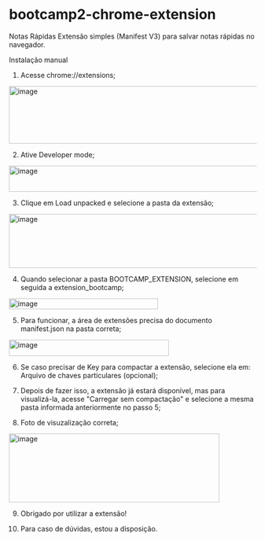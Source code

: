 # bootcamp2-chrome-extension

Notas Rápidas
Extensão simples (Manifest V3) para salvar notas rápidas no navegador.

Instalação manual

1. Acesse chrome://extensions;
  <img width="810" height="117" alt="image" src="https://github.com/user-attachments/assets/93cbb402-9acb-43b2-9d1b-295d43a1ca44" />

   
2. Ative Developer mode;
  <img width="962" height="53" alt="image" src="https://github.com/user-attachments/assets/7ded6fe3-4e53-4c5f-a4a3-b19fc4523ae4" />


3. Clique em Load unpacked e selecione a pasta da extensão;
  <img width="509" height="110" alt="image" src="https://github.com/user-attachments/assets/e74bc7c4-8cf2-4069-9ed0-6b0835cf8e79" />


4. Quando selecionar a pasta BOOTCAMP_EXTENSION, selecione em seguida a extension_bootcamp;
  <img width="303" height="22" alt="image" src="https://github.com/user-attachments/assets/f400ac0e-94f7-456e-91a7-350dec3515d7" />


5. Para funcionar, a área de extensões precisa do documento manifest.json na pasta correta;
  <img width="325" height="33" alt="image" src="https://github.com/user-attachments/assets/dc12c13f-a3cd-4ec6-b917-8db72913fb34" />

6. Se caso precisar de Key para compactar a extensão, selecione ela em: Arquivo de chaves particulares (opcional);

7. Depois de fazer isso, a extensão já estará disponível, mas para visualizá-la, acesse "Carregar sem compactação" e selecione a mesma pasta informada anteriormente no passo 5;

8. Foto de visuzalização correta;
  <img width="428" height="140" alt="image" src="https://github.com/user-attachments/assets/a9ddd6d2-afc6-4cbe-bf42-5d8dd7de2d86" />

9. Obrigado por utilizar a extensão!

10. Para caso de dúvidas, estou a disposição.

   

